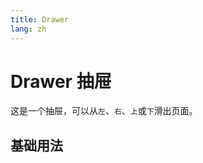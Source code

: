 ```yaml
---
title: Drawer
lang: zh
---
```


<script setup lang="ts">

</script>

# Drawer 抽屉

这是一个抽屉，可以从`左`、`右`、`上`或`下`滑出页面。

## 基础用法

<demo src="../../../example/drawer/basic.vue" preview="[44-55]" />

